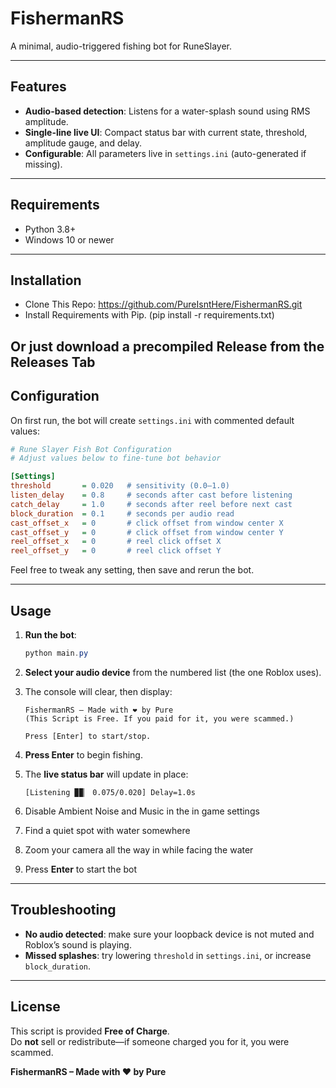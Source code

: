 # FishermanRS

A minimal, audio-triggered fishing bot for RuneSlayer.

---

## Features

- **Audio-based detection**: Listens for a water-splash sound using RMS amplitude.
- **Single-line live UI**: Compact status bar with current state, threshold, amplitude gauge, and delay.
- **Configurable**: All parameters live in `settings.ini` (auto-generated if missing).
---

## Requirements

- Python 3.8+  
- Windows 10 or newer
---

## Installation

- Clone This Repo: https://github.com/PureIsntHere/FishermanRS.git
- Install Requirements with Pip. (pip install -r requirements.txt)
   
**Or just download a precompiled Release from the Releases Tab**
---

## Configuration

On first run, the bot will create `settings.ini` with commented default values:

```ini
# Rune Slayer Fish Bot Configuration
# Adjust values below to fine-tune bot behavior

[Settings]
threshold       = 0.020   # sensitivity (0.0–1.0)
listen_delay    = 0.8     # seconds after cast before listening
catch_delay     = 1.0     # seconds after reel before next cast
block_duration  = 0.1     # seconds per audio read
cast_offset_x   = 0       # click offset from window center X
cast_offset_y   = 0       # click offset from window center Y
reel_offset_x   = 0       # reel click offset X
reel_offset_y   = 0       # reel click offset Y
```

Feel free to tweak any setting, then save and rerun the bot.

---

## Usage

1. **Run the bot**:
   ```powershell
   python main.py
   ```
2. **Select your audio device** from the numbered list (the one Roblox uses).
3. The console will clear, then display:
   ```
   FishermanRS – Made with ❤️ by Pure
   (This Script is Free. If you paid for it, you were scammed.)

   Press [Enter] to start/stop.
   ```
4. **Press Enter** to begin fishing.  
5. The **live status bar** will update in place:
   ```
   [Listening ▉▉▏ 0.075/0.020] Delay=1.0s
   ```

6. Disable Ambient Noise and Music in the in game settings

7. Find a quiet spot with water somewhere

8. Zoom your camera all the way in while facing the water

9. Press **Enter** to start the bot
---

## Troubleshooting

- **No audio detected**: make sure your loopback device is not muted and Roblox’s sound is playing.
- **Missed splashes**: try lowering `threshold` in `settings.ini`, or increase `block_duration`.

---

## License

This script is provided **Free of Charge**.  
Do **not** sell or redistribute—if someone charged you for it, you were scammed.  

**FishermanRS – Made with ❤️ by Pure**  

